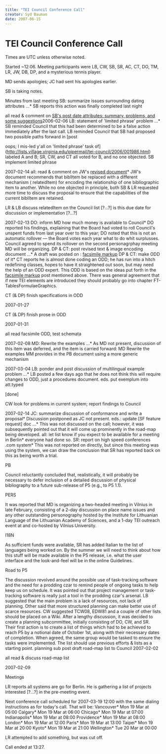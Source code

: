 ```yaml
---
title: "TEI Council Conference Call"
creator: Syd Bauman
date: 2007-06-15
---
```

# TEI Council Conference Call





Times are UTC unless otherwise noted.


Started \~12:06\. Meeting participants were LB, CW, SB, SR,
 AC, CT, DO, TM, LR, JW, DB, DP, and a mysterious tennis
 player.


MD sends apologies; JC had sent his apologies earlier.


SB is taking notes.





 Minutes from last meeting
 SB: summarize issues surrounding dating attributes …* SB reports this action was finally completed last night
 
 all
 read \& comment on [SB's
 post 
 date attributes: summary, problems, and
 some suggestions](http://lists.village.virginia.edu/pipermail/tei-council/2007/002164.html)2006\-02\-06
LB: statement of 'limited phrase'
 problem …* SB reminded Council that this had been determined to
 be a false action immediately after the last call. LB
 reminded Council that SB had proposed two possible paths forward
 in [post
 
 oops; I mis\-led y'all on 'limited
 phrase' task of](http://lists.village.virginia.edu/pipermail/tei-council/2006/001986.html)  labeled
 A and B; SR, CW, and CT all voted for
 B, and no one objected. 
 SB
 implement limited phrase
 
 2007\-02\-14
all: read \& comment on JW's [revised document](http://ella.slis.indiana.edu/~jawalsh/tei/biblItem.html)* JW's document recommends that 
 biblItem be
 replaced with a different mechanism (
 relatedItem)
 for encoding the relationship of one bibliographic item to
 another. While no one objected in principle, both SB \&
 LR requested more time to discuss the proposal to ensure
 that the capabilities of the current 
 biblItem are
 retained.
 
 LR \& LB
 discuss 
 relatedItem on the Council list
 \[?...?] is this due date for discussion or implementation \[?...?]
 
 2007\-02\-13
DO: inform MD how much money is available to Council* DO reported his findings, explaining that the Board
 had voted to roll Council's unspent funds from last year
 over to this year; DO noted that this is not an automatic
 rollover — the Board votes each year what to do whit
 surplusses. Council agreed to spend its rollover on the
 second 
 personagrphay meeting MD will
 be organizing.
DP \& CT: post revised text \& image encoding
 document …* A draft was posted on 
 : [facsimile 
 markup](http://lists.village.virginia.edu/pipermail/tei-council/2006/001993.html)
DP \& CT: make ODD of it* CT reports he is almost done coding an ODD; he has run
 into a hitch redefining classes, hopes to have it
 straightened out soon, but may need the help of an ODD
 expert. This ODD is based on the ideas put forth in the
 [facsimile 
 markup](http://lists.village.virginia.edu/pipermail/tei-council/2006/001993.html) post mentioned above. There was
 general agreement that if new TEI elements are introduced
 they should probably go into chapter
 FT\-TablesFormulaeGraphics.
 
 CT (\& DP)
 finish specifications in ODD
 
 2007\-01\-27

CT (\& DP)
 finish prose in ODD
 
 2007\-01\-31

all
 read facsimile ODD, test schemata
 
 2007\-02\-08
MD: Rewrite the examples …* As MD not present, discussion of this item was
 deferred, and the item is carried forward:
 MD
 Rewrite the examples MM provides in the PB
 document using a more generic mechanism
 
 2007\-03\-04
LB: ponder and post discussion of multilingual example
 problem …* LB posted a few days ago that he does not think this
 will require changes to ODD, just a procedures
 document.
 eds.
 put 
 exemplum into att.typed
 
 \[done]

CW
 look for problems in current system; report
 findings to Council
 
 2007\-02\-14
JC: summarize discussion of conformance and write a proposal* Discussion postponed as JC not present.
eds.: update \[SF feature request] doc …* This was not discussed on the call; however, it was
 subsequently pointed out that it will come up prominently in
 the road\-map being developed.
all: let list know if you expect to be available for a meeting in Berlin* everyone had done so.
SR: report on high speed conferences .com
 system* This was not reported on directly, but since this
 meeting was using the system, we can draw the conclusion
 that SR has reported back on this as being worth a trial.





 PB
 
 Council reluctantly concluded that, realistically, it will
 probably be necessary to defer inclusion of a detailed
 discussion of physical bibliography to a future
 sub\-release of P5 (e.g., to P5 1\.1\).




 PERS
 
 It was reported that MD is organizing a two\-headed
 meeting in Vilnius in late February, consisting of a 2\-day
 discussion on place name issues and any other outstanding
 personography hosted by the Institute for Lithuanian
 Language of the Lithuanian Academy of Sciences, and a
 1\-day TEI outreach event at and co\-hosted by Vilnius
 University.




 I18N
 
 As sufficient funds were available, SR has added Italian
 to the list of languages being worked on. By the summer we
 will need to think about how this stuff will be made
 available in the P5 release, i.e. what the user interface
 and the look\-and\-feel will be in the online Guidelines. 





 Road to P5
 
 The discussion revolved around the possible use of
 task\-tracking software and the need for a 
 prodding
 czar to remind people of ongoing tasks to help keep
 us on schedule. It was pointed out that project management or
 task\-tracking software is really just a tool in the prodding
 czar's arsenal. LB suggested that the main problem is a lack of
 resources, not lack of planning. Other said that more
 structured planning can make better use of scarce
 resources. CW suggested TCW08, EDW81 and a couple of other
 lists should be placed on a Wiki. After a lengthy discussion,
 it was decided to create a planning subcommittee, initially
 consisting of DO, CW, and SR. Their first action is to create
 a list of things which had to be achieved to reach P5 by a
 notional date of October 1st, along with their necessary dates
 of completion. When agreed, the same group would be tasked to
 ensure the tasks were implemented. The list should use previous efforts \&
 lists as a starting point.
 planning
 sub post draft 
 road\-map list to
 Council 
 2007\-02\-02

all
 read \& discuss 
 road\-map list
 
 2007\-02\-09






 Meetings
 
 LR reports all systems are go for Berlin. He is gathering
 a list of projects interested \[?...?] in the pre\-meeting event.


Next conference call scheduled for 
 2007\-03\-19 12:00 with the
 same dialing instructions as for today's call.
 That will be: 
 Vancouver* Mon 19 Mar at 05:00
Calgary* Mon 19 Mar at 06:00
Chicago* Mon 19 Mar at 07:00
Indianapolis* Mon 19 Mar at 08:00
Providence* Mon 19 Mar at 08:00
London* Mon 19 Mar at 12:00
Paris* Mon 19 Mar at 13:00
Taipei* Mon 19 Mar at 20:00
Kyoto* Mon 19 Mar at 21:00
Wellington* Tue 20 Mar at 00:00









LR attempted to add something, but was cut off.


Call ended at 13:27\.





